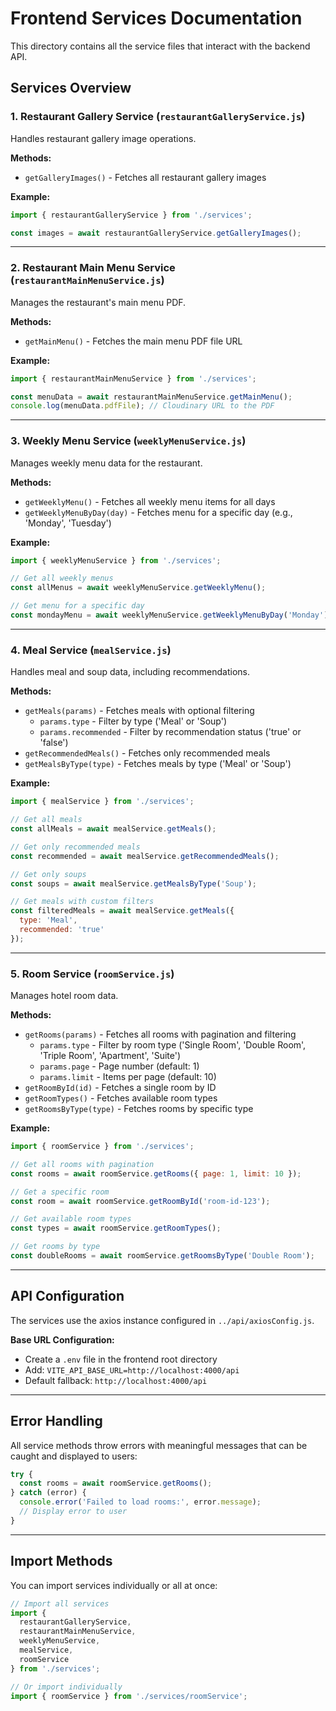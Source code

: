 # Frontend Services Documentation

This directory contains all the service files that interact with the backend API.

## Services Overview

### 1. Restaurant Gallery Service (`restaurantGalleryService.js`)
Handles restaurant gallery image operations.

**Methods:**
- `getGalleryImages()` - Fetches all restaurant gallery images

**Example:**
```javascript
import { restaurantGalleryService } from './services';

const images = await restaurantGalleryService.getGalleryImages();
```

---

### 2. Restaurant Main Menu Service (`restaurantMainMenuService.js`)
Manages the restaurant's main menu PDF.

**Methods:**
- `getMainMenu()` - Fetches the main menu PDF file URL

**Example:**
```javascript
import { restaurantMainMenuService } from './services';

const menuData = await restaurantMainMenuService.getMainMenu();
console.log(menuData.pdfFile); // Cloudinary URL to the PDF
```

---

### 3. Weekly Menu Service (`weeklyMenuService.js`)
Manages weekly menu data for the restaurant.

**Methods:**
- `getWeeklyMenu()` - Fetches all weekly menu items for all days
- `getWeeklyMenuByDay(day)` - Fetches menu for a specific day (e.g., 'Monday', 'Tuesday')

**Example:**
```javascript
import { weeklyMenuService } from './services';

// Get all weekly menus
const allMenus = await weeklyMenuService.getWeeklyMenu();

// Get menu for a specific day
const mondayMenu = await weeklyMenuService.getWeeklyMenuByDay('Monday');
```

---

### 4. Meal Service (`mealService.js`)
Handles meal and soup data, including recommendations.

**Methods:**
- `getMeals(params)` - Fetches meals with optional filtering
  - `params.type` - Filter by type ('Meal' or 'Soup')
  - `params.recommended` - Filter by recommendation status ('true' or 'false')
- `getRecommendedMeals()` - Fetches only recommended meals
- `getMealsByType(type)` - Fetches meals by type ('Meal' or 'Soup')

**Example:**
```javascript
import { mealService } from './services';

// Get all meals
const allMeals = await mealService.getMeals();

// Get only recommended meals
const recommended = await mealService.getRecommendedMeals();

// Get only soups
const soups = await mealService.getMealsByType('Soup');

// Get meals with custom filters
const filteredMeals = await mealService.getMeals({ 
  type: 'Meal', 
  recommended: 'true' 
});
```

---

### 5. Room Service (`roomService.js`)
Manages hotel room data.

**Methods:**
- `getRooms(params)` - Fetches all rooms with pagination and filtering
  - `params.type` - Filter by room type ('Single Room', 'Double Room', 'Triple Room', 'Apartment', 'Suite')
  - `params.page` - Page number (default: 1)
  - `params.limit` - Items per page (default: 10)
- `getRoomById(id)` - Fetches a single room by ID
- `getRoomTypes()` - Fetches available room types
- `getRoomsByType(type)` - Fetches rooms by specific type

**Example:**
```javascript
import { roomService } from './services';

// Get all rooms with pagination
const rooms = await roomService.getRooms({ page: 1, limit: 10 });

// Get a specific room
const room = await roomService.getRoomById('room-id-123');

// Get available room types
const types = await roomService.getRoomTypes();

// Get rooms by type
const doubleRooms = await roomService.getRoomsByType('Double Room');
```

---

## API Configuration

The services use the axios instance configured in `../api/axiosConfig.js`.

**Base URL Configuration:**
- Create a `.env` file in the frontend root directory
- Add: `VITE_API_BASE_URL=http://localhost:4000/api`
- Default fallback: `http://localhost:4000/api`

---

## Error Handling

All service methods throw errors with meaningful messages that can be caught and displayed to users:

```javascript
try {
  const rooms = await roomService.getRooms();
} catch (error) {
  console.error('Failed to load rooms:', error.message);
  // Display error to user
}
```

---

## Import Methods

You can import services individually or all at once:

```javascript
// Import all services
import { 
  restaurantGalleryService,
  restaurantMainMenuService,
  weeklyMenuService, 
  mealService, 
  roomService 
} from './services';

// Or import individually
import { roomService } from './services/roomService';
```

